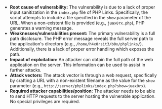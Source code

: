 - **Root cause of vulnerability:** The vulnerability is due to a lack of proper input sanitization in the `index.php` file of PHP Links. Specifically, the script attempts to include a file specified in the `show` parameter of the URL. When a non-existent file is provided (e.g., `juax0rx.php`), PHP generates a warning message.
- **Weaknesses/vulnerabilities present:** The primary vulnerability is a full path disclosure. The PHP error message reveals the full server path to the application's directory (e.g., `/home/h4x0rsit3/b0x/phplinks/`). Additionally, there is a lack of proper error handling which exposes the path.
- **Impact of exploitation:** An attacker can obtain the full path of the web application on the server. This information can be used to assist in further attacks.
- **Attack vectors:** The attack vector is through a web request, specifically by crafting a URL with a non-existent filename as the value for the `show` parameter (e.g., `http://server/phplinks/index.php?show=juax0rx`).
- **Required attacker capabilities/position:** The attacker needs to be able to send HTTP requests to the server hosting the vulnerable application. No special privileges are required.
